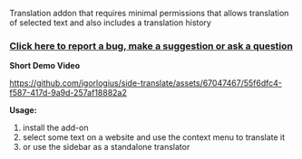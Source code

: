 Translation addon that requires minimal permissions that allows translation of selected text and also includes a translation history

### [Click here to report a bug, make a suggestion or ask a question](https://github.com/igorlogius/igorlogius/issues/new/choose)

<b>Short Demo Video</b>

https://github.com/igorlogius/side-translate/assets/67047467/55f6dfc4-f587-417d-9a9d-257af18882a2

<b>Usage:</b>
<ol>
	<li>install the add-on </li>
	<li>select some text on a website and use the context menu to translate it</li>
	<li>or use the sidebar as a standalone translator</li>
</ol>
